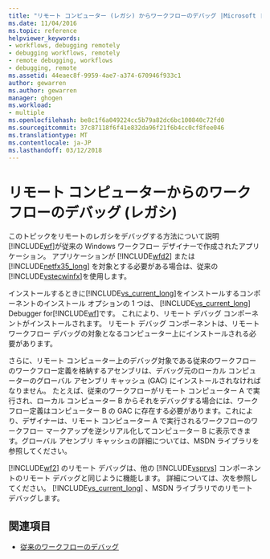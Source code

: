 ```yaml
---
title: "リモート コンピューター (レガシ) からワークフローのデバッグ |Microsoft ドキュメント"
ms.date: 11/04/2016
ms.topic: reference
helpviewer_keywords:
- workflows, debugging remotely
- debugging workflows, remotely
- remote debugging, workflows
- debugging, remote
ms.assetid: 44eaec8f-9959-4ae7-a374-670946f933c1
author: gewarren
ms.author: gewarren
manager: ghogen
ms.workload:
- multiple
ms.openlocfilehash: be8c1f6a049224cc5b79a82dc6bc100840c72fd0
ms.sourcegitcommit: 37c87118f6f41e832da96f21f6b4cc0cf8fee046
ms.translationtype: MT
ms.contentlocale: ja-JP
ms.lasthandoff: 03/12/2018
---
```

# <a name="debugging-workflows-from-a-remote-computer-legacy"></a>リモート コンピューターからのワークフローのデバッグ (レガシ)
このトピックをリモートのレガシをデバッグする方法について説明[!INCLUDE[wf](../workflow-designer/includes/wf_md.md)]が従来の Windows ワークフロー デザイナーで作成されたアプリケーション。 アプリケーションが [!INCLUDE[wfd2](../workflow-designer/includes/wfd2_md.md)] または [!INCLUDE[netfx35_long](../workflow-designer/includes/netfx35_long_md.md)] を対象とする必要がある場合は、従来の[!INCLUDE[vstecwinfx](../workflow-designer/includes/vstecwinfx_md.md)]を使用します。

 インストールするときに[!INCLUDE[vs_current_long](../misc/includes/vs_current_long_md.md)]をインストールするコンポーネントのインストール オプションの 1 つは、 [!INCLUDE[vs_current_long](../misc/includes/vs_current_long_md.md)] Debugger for[!INCLUDE[wf](../workflow-designer/includes/wf_md.md)]です。 これにより、リモート デバッグ コンポーネントがインストールされます。 リモート デバッグ コンポーネントは、リモート ワークフロー デバッグの対象となるコンピューター上にインストールされる必要があります。

 さらに、リモート コンピューター上のデバッグ対象である従来のワークフローのワークフロー定義を格納するアセンブリは、デバッグ元のローカル コンピューターのグローバル アセンブリ キャッシュ (GAC) にインストールされなければなりません。 たとえば、従来のワークフローがリモート コンピューター A で実行され、ローカル コンピューター B からそれをデバッグする場合には、ワークフロー定義はコンピューター B の GAC に存在する必要があります。これにより、デザイナーは、リモート コンピューター A で実行されるワークフローのワークフロー マークアップを逆シリアル化してコンピューター B に表示できます。グローバル アセンブリ キャッシュの詳細については、MSDN ライブラリを参照してください。

 [!INCLUDE[wf2](../workflow-designer/includes/wf2_md.md)] のリモート デバッグは、他の [!INCLUDE[vsprvs](../code-quality/includes/vsprvs_md.md)] コンポーネントのリモート デバッグと同じように機能します。 詳細については、次を参照してください。 [!INCLUDE[vs_current_long](../misc/includes/vs_current_long_md.md)] 、MSDN ライブラリでのリモート デバッグします。

## <a name="see-also"></a>関連項目

- [従来のワークフローのデバッグ](../workflow-designer/debugging-legacy-workflows.md)